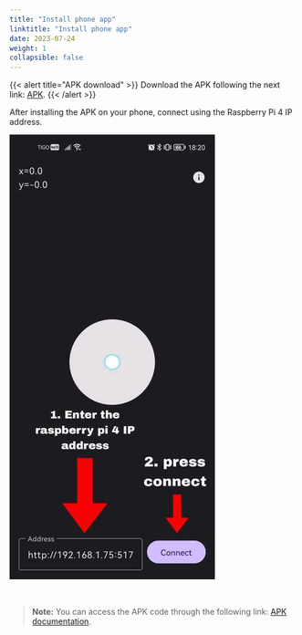 ```yaml
---
title: "Install phone app"
linktitle: "Install phone app"
date: 2023-07-24
weight: 1
collapsible: false
---
```


{{< alert title="APK download" >}}
Download the APK following the next link: [APK](https://github.com/aldajo92/AndroidKt_JoyWebSocket/releases/download/1.0/JoyWebSocket.apk).
{{< /alert >}}

After installing the APK on your phone, connect using the Raspberry Pi 4 IP address.

![](app.jpg)

<br>

> **Note:** You can access the APK code through the following link: [APK documentation](https://github.com/aldajo92/AndroidKt_JoyWebSocket).